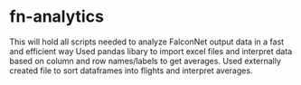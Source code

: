 # fn-analytics
This will hold all scripts needed to analyze FalconNet output data in a fast and efficient way
Used pandas libary to import excel files and interpret data based on column and row names/labels to get averages. Used externally created file to sort dataframes into flights and interpret averages.

